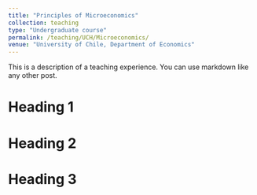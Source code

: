 ```yaml
---
title: "Principles of Microeconomics"
collection: teaching
type: "Undergraduate course"
permalink: /teaching/UCH/Microeconomics/
venue: "University of Chile, Department of Economics"
---
```


This is a description of a teaching experience. You can use markdown like any other post.

Heading 1
======

Heading 2
======

Heading 3
======